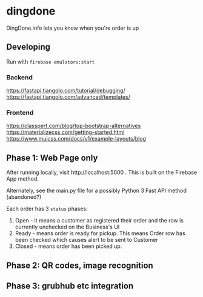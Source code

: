 dingdone
==
DingDone.info lets you know when you're order is up

Developing
--
Run with `firebase emulators:start`

### Backend
https://fastapi.tiangolo.com/tutorial/debugging/
https://fastapi.tiangolo.com/advanced/templates/

### Frontend
https://classpert.com/blog/top-bootstrap-alternatives
https://materializecss.com/getting-started.html
https://www.muicss.com/docs/v1/example-layouts/blog

Phase 1: Web Page only
--
After running locally, visit http://localhost:5000 .  This is built on the Firebase App method.

Alternately, see the main.py file for a possibly Python 3 Fast API method (abandoned?)

Each order has 3 `status` phases:
1. Open - it means a customer as registered their order and the row is currently unchecked on the Business's UI
2. Ready - means order is ready for pickup.  This means Order row has been checked which causes alert to be sent to Customer
3. Closed - means order has been picked up.    


Phase 2: QR codes, image recognition
--

Phase 3: grubhub etc integration
--
